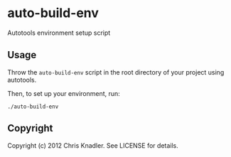 # auto-build-env

Autotools environment setup script

## Usage

Throw the `auto-build-env` script in the root directory of your project using autotools.

Then, to set up your environment, run: 

```
./auto-build-env
```

## Copyright

Copyright (c) 2012 Chris Knadler. See LICENSE for details.